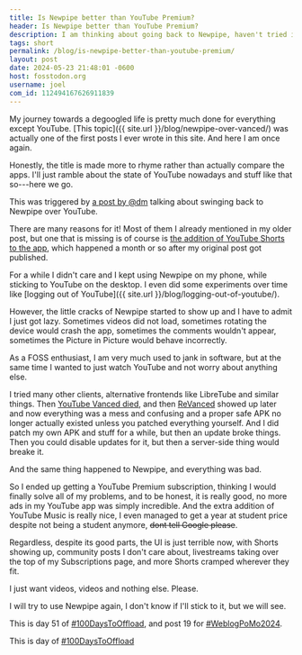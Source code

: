 ```yaml
---
title: Is Newpipe better than YouTube Premium?
header: Is Newpipe better than YouTube Premium?
description: I am thinking about going back to Newpipe, haven't tried it in a while but it can't be worse than the YouTube app nowadays, can it?
tags: short
permalink: /blog/is-newpipe-better-than-youtube-premium/
layout: post
date: 2024-05-23 21:48:01 -0600
host: fosstodon.org
username: joel
com_id: 112494167626911839
---
```



My journey towards a degoogled life is pretty much done for everything except YouTube. [This topic]({{ site.url }}/blog/newpipe-over-vanced/) was actually one of the first posts I ever wrote in this site. And here I am once again.

Honestly, the title is made more to rhyme rather than actually compare the apps. I'll just ramble about the state of YouTube nowadays and stuff like that so---here we go.

This was triggered by [a post by @dm](https://alpha.polymaths.social/@dm/statuses/01HYMAV6NW4ZTFSQEYZW3EY0CB) talking about swinging back to Newpipe over YouTube.

There are many reasons for it! Most of them I already mentioned in my older post, but one that is missing is of course is [the addition of YouTube Shorts to the app](https://www.theverge.com/2021/3/18/22334540/youtube-shorts-us-beta-tiktok-competition-launch), which happened a month or so after my original post got published.

For a while I didn't care and I kept using Newpipe on my phone, while sticking to YouTube on the desktop. I even did some experiments over time like [logging out of YouTube]({{ site.url }}/blog/logging-out-of-youtube/).

However, the little cracks of Newpipe started to show up and I have to admit I just got lazy. Sometimes videos did not load, sometimes rotating the device would crash the app, sometimes the comments wouldn't appear, sometimes the Picture in Picture would behave incorrectly.

As a FOSS enthusiast, I am very much used to jank in software, but at the same time I wanted to just watch YouTube and not worry about anything else.

I tried many other clients, alternative frontends like LibreTube and similar things. Then [YouTube Vanced died](https://www.theverge.com/2022/3/13/22975890/youtube-vanced-app-discontinued-shutting-down-legal-reasons), and then [ReVanced](https://github.com/ReVanced) showed up later and now everything was a mess and confusing and a proper safe APK no longer actually existed unless you patched everything yourself. And I did patch my own APK and stuff for a while, but then an update broke things. Then you could disable updates for it, but then a server-side thing would breake it.

And the same thing happened to Newpipe, and everything was bad.

So I ended up getting a YouTube Premium subscription, thinking I would finally solve all of my problems, and to be honest, it is really good, no more ads in my YouTube app was simply incredible. And the extra addition of YouTube Music is really nice, I even managed to get a year at student price despite not being a student anymore, ~~dont tell Google please~~.

Regardless, despite its good parts, the UI is just terrible now, with Shorts showing up, community posts I don't care about, livestreams taking over the top of my Subscriptions page, and more Shorts cramped wherever they fit.

I just want videos, videos and nothing else. Please.

I will try to use Newpipe again, I don't know if I'll stick to it, but we will see.

This is day 51 of [#100DaysToOffload](https://100daystooffload.com/), and post 19 for [#WeblogPoMo2024](https://weblog.anniegreens.lol/weblog-posting-month-2024).


This is day of [#100DaysToOffload](https://100daystooffload.com)
